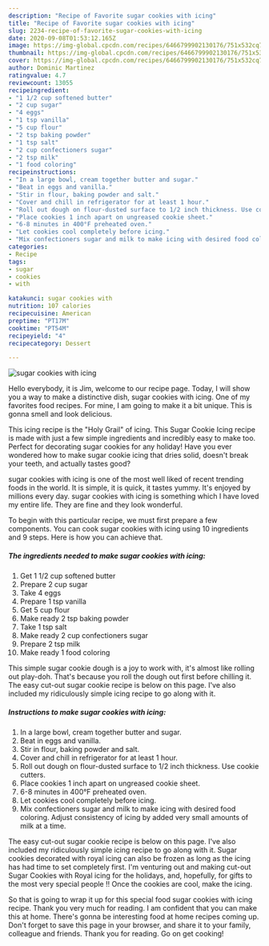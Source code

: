 ```yaml
---
description: "Recipe of Favorite sugar cookies with icing"
title: "Recipe of Favorite sugar cookies with icing"
slug: 2234-recipe-of-favorite-sugar-cookies-with-icing
date: 2020-09-08T01:53:12.165Z
image: https://img-global.cpcdn.com/recipes/6466799902130176/751x532cq70/sugar-cookies-with-icing-recipe-main-photo.jpg
thumbnail: https://img-global.cpcdn.com/recipes/6466799902130176/751x532cq70/sugar-cookies-with-icing-recipe-main-photo.jpg
cover: https://img-global.cpcdn.com/recipes/6466799902130176/751x532cq70/sugar-cookies-with-icing-recipe-main-photo.jpg
author: Dominic Martinez
ratingvalue: 4.7
reviewcount: 13055
recipeingredient:
- "1 1/2 cup softened butter"
- "2 cup sugar"
- "4 eggs"
- "1 tsp vanilla"
- "5 cup flour"
- "2 tsp baking powder"
- "1 tsp salt"
- "2 cup confectioners sugar"
- "2 tsp milk"
- "1 food coloring"
recipeinstructions:
- "In a large bowl, cream together butter and sugar."
- "Beat in eggs and vanilla."
- "Stir in flour, baking powder and salt."
- "Cover and chill in refrigerator for at least 1 hour."
- "Roll out dough on flour-dusted surface to 1/2 inch thickness. Use cookie cutters."
- "Place cookies 1 inch apart on ungreased cookie sheet."
- "6-8 minutes in 400°F preheated oven."
- "Let cookies cool completely before icing."
- "Mix confectioners sugar and milk to make icing with desired food coloring. Adjust consistency of icing by added very small amounts of milk at a time."
categories:
- Recipe
tags:
- sugar
- cookies
- with

katakunci: sugar cookies with 
nutrition: 107 calories
recipecuisine: American
preptime: "PT17M"
cooktime: "PT54M"
recipeyield: "4"
recipecategory: Dessert

---
```



![sugar cookies with icing](https://img-global.cpcdn.com/recipes/6466799902130176/751x532cq70/sugar-cookies-with-icing-recipe-main-photo.jpg)

Hello everybody, it is Jim, welcome to our recipe page. Today, I will show you a way to make a distinctive dish, sugar cookies with icing. One of my favorites food recipes. For mine, I am going to make it a bit unique. This is gonna smell and look delicious.

This icing recipe is the &#34;Holy Grail&#34; of icing. This Sugar Cookie Icing recipe is made with just a few simple ingredients and incredibly easy to make too. Perfect for decorating sugar cookies for any holiday! Have you ever wondered how to make sugar cookie icing that dries solid, doesn&#39;t break your teeth, and actually tastes good?

sugar cookies with icing is one of the most well liked of recent trending foods in the world. It is simple, it is quick, it tastes yummy. It's enjoyed by millions every day. sugar cookies with icing is something which I have loved my entire life. They are fine and they look wonderful.


To begin with this particular recipe, we must first prepare a few components. You can cook sugar cookies with icing using 10 ingredients and 9 steps. Here is how you can achieve that.

<!--inarticleads1-->

##### The ingredients needed to make sugar cookies with icing:

1. Get 1 1/2 cup softened butter
1. Prepare 2 cup sugar
1. Take 4 eggs
1. Prepare 1 tsp vanilla
1. Get 5 cup flour
1. Make ready 2 tsp baking powder
1. Take 1 tsp salt
1. Make ready 2 cup confectioners sugar
1. Prepare 2 tsp milk
1. Make ready 1 food coloring


This simple sugar cookie dough is a joy to work with, it&#39;s almost like rolling out play-doh. That&#39;s because you roll the dough out first before chilling it. The easy cut-out sugar cookie recipe is below on this page. I&#39;ve also included my ridiculously simple icing recipe to go along with it. 

<!--inarticleads2-->

##### Instructions to make sugar cookies with icing:

1. In a large bowl, cream together butter and sugar.
1. Beat in eggs and vanilla.
1. Stir in flour, baking powder and salt.
1. Cover and chill in refrigerator for at least 1 hour.
1. Roll out dough on flour-dusted surface to 1/2 inch thickness. Use cookie cutters.
1. Place cookies 1 inch apart on ungreased cookie sheet.
1. 6-8 minutes in 400°F preheated oven.
1. Let cookies cool completely before icing.
1. Mix confectioners sugar and milk to make icing with desired food coloring. Adjust consistency of icing by added very small amounts of milk at a time.


The easy cut-out sugar cookie recipe is below on this page. I&#39;ve also included my ridiculously simple icing recipe to go along with it. Sugar cookies decorated with royal icing can also be frozen as long as the icing has had time to set completely first. I&#39;m venturing out and making cut-out Sugar Cookies with Royal icing for the holidays, and, hopefully, for gifts to the most very special people !! Once the cookies are cool, make the icing. 

So that is going to wrap it up for this special food sugar cookies with icing recipe. Thank you very much for reading. I am confident that you can make this at home. There's gonna be interesting food at home recipes coming up. Don't forget to save this page in your browser, and share it to your family, colleague and friends. Thank you for reading. Go on get cooking!
